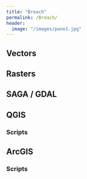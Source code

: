 ```yaml
---
title: "Breach"
permalink: /Breach/
header:
  image: "/images/pano1.jpg"
---
```

## Vectors

## Rasters

## SAGA / GDAL 

## QGIS

### Scripts

## ArcGIS

### Scripts


